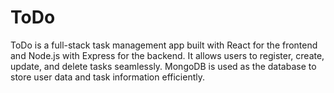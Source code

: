# ToDo
ToDo is a full-stack task management app built with React for the frontend and Node.js with Express for the backend. It allows users to register, create, update, and delete tasks seamlessly. MongoDB is used as the database to store user data and task information efficiently.
